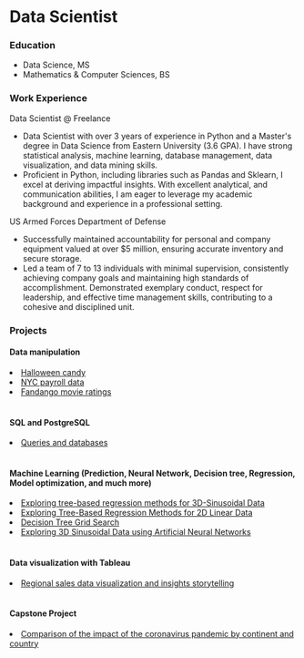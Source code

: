# Data Scientist

### Education
- Data Science, MS
- Mathematics & Computer Sciences, BS

### Work Experience
Data Scientist @ Freelance
- Data Scientist with over 3 years of experience in Python and a Master's degree in Data Science from Eastern University (3.6
GPA). I have strong statistical analysis, machine learning, database management, data visualization, and data mining skills.
- Proficient in Python, including libraries such as Pandas and Sklearn, I excel at deriving impactful insights. With excellent
analytical, and communication abilities, I am eager to leverage my academic background and experience in a professional
setting.

US Armed Forces Department of Defense
- Successfully maintained accountability for personal and company equipment valued at over $5 million, ensuring
accurate inventory and secure storage.
- Led a team of 7 to 13 individuals with minimal supervision, consistently achieving company goals and maintaining
high standards of accomplishment.
Demonstrated exemplary conduct, respect for leadership, and effective time management skills, contributing to a
cohesive and disciplined unit.

### Projects
#### Data manipulation
<li class="masthead__menu-item"> <a href="https://github.com/kerrylmusungu/Data-manipulation-Halloween-Candy">Halloween candy</a> </li>
<li class="masthead__menu-item"> <a href="https://github.com/kerrylmusungu/Data-manipulation-NYC-Payroll">NYC payroll data</a> </li>
<li class="masthead__menu-item"> <a href="https://github.com/kerrylmusungu/Data-manipulation-Fandango-Movie-Ratings">Fandango movie ratings</a> </li>
<br>
  
#### SQL and PostgreSQL
<li class="masthead__menu-item"> <a href="https://github.com/kerrylmusungu/PostgreSQL">Queries and databases</a> </li>
 <br>
 
#### Machine Learning (Prediction, Neural Network, Decision tree, Regression, Model optimization, and much more)
<li class="masthead__menu-item"> <a href="https://github.com/kerrylmusungu/ML-Exploring-Tree-Based-Regression-Methods-for-3D-Sinusoidal-Data">Exploring tree-based regression methods for 3D-Sinusoidal Data</a> </li>
<li class="masthead__menu-item"> <a href="https://github.com/kerrylmusungu/ML-Exploring-Tree-Based-Regression-Methods-for-2D-Linear-Data">Exploring Tree-Based Regression Methods for 2D Linear Data</a> </li>
<li class="masthead__menu-item"> <a href="https://github.com/kerrylmusungu/Decision-Tree-Grid-Search">Decision Tree Grid Search</a> </li>
<li class="masthead__menu-item"> <a href="https://github.com/kerrylmusungu/Exploring-3D-Sinusoidal-Data-using-Artificial-Neural-Networks">Exploring 3D Sinusoidal Data using Artificial Neural Networks</a> </li>
<br>

#### Data visualization with Tableau
<li class="masthead__menu-item"> <a href="https://github.com/kerrylmusungu/Data-Visualization">Regional sales data visualization and insights storytelling</a> </li>
<br>

#### Capstone Project
<li class="masthead__menu-item"> <a href="https://github.com/kerrylmusungu/DTSC691-Capstone-Project">Comparison of the impact of the coronavirus pandemic by continent and country</a> </li>
